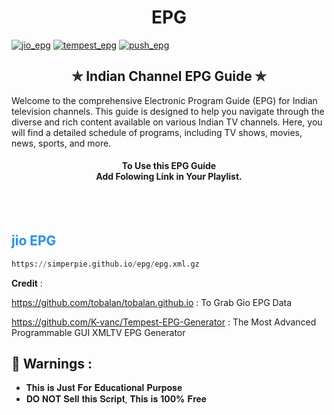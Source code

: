 
<h1 align="center"> EPG </h1>

[![jio_epg](https://github.com/simperpie/epg/actions/workflows/jio_epg.yml/badge.svg)](https://github.com/simperpie/epg/actions/workflows/jio_epg.yml)
[![tempest_epg](https://github.com/simperpie/epg/actions/workflows/tempest_epg.yml/badge.svg)](https://github.com/simperpie/epg/actions/workflows/tempest_epg.yml)
[![push_epg](https://github.com/simperpie/epg/actions/workflows/push_epg.yml/badge.svg)](https://github.com/simperpie/epg/actions/workflows/push_epg.yml)

<h2 align='center'>✯ Indian Channel EPG Guide ✯</h2>
Welcome to the comprehensive Electronic Program Guide (EPG) for Indian television channels. This guide is designed to help you navigate through the diverse and rich content available on various Indian TV channels. Here, you will find a detailed schedule of programs, including TV shows, movies, news, sports, and more.

<h4 align='center'>To Use this EPG Guide<br>Add Folowing Link in Your Playlist.<br><br></h4>
<br>

<h2 style="color: #1E90FF;"> jio EPG</h2>

```py
https://simperpie.github.io/epg/epg.xml.gz
```
__Credit__ : 

https://github.com/tobalan/tobalan.github.io : To Grab Gio EPG Data

https://github.com/K-vanc/Tempest-EPG-Generator : The Most Advanced Programmable GUI XMLTV EPG Generator

<h2>🚸 Warnings :</h2>

- 𝐓𝐡𝐢𝐬 𝐢𝐬 𝐉𝐮𝐬𝐭 𝐅𝐨𝐫 𝐄𝐝𝐮𝐜𝐚𝐭𝐢𝐨𝐧𝐚𝐥 𝐏𝐮𝐫𝐩𝐨𝐬𝐞
- 𝐃𝐎 𝐍𝐎𝐓 𝐒𝐞𝐥𝐥 𝐭𝐡𝐢𝐬 𝐒𝐜𝐫𝐢𝐩𝐭, 𝐓𝐡𝐢𝐬 𝐢𝐬 **100%** 𝐅𝐫𝐞𝐞


